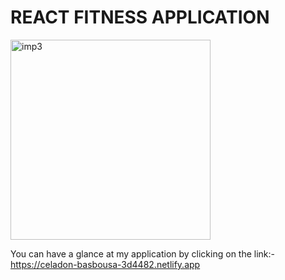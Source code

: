 # REACT FITNESS APPLICATION


<img width="320" alt="imp3" src="https://user-images.githubusercontent.com/87639017/191070911-330275cc-0a44-4d56-b3c0-8d4014b23cb1.png">



You can have a glance at my application by clicking on the link:- https://celadon-basbousa-3d4482.netlify.app

